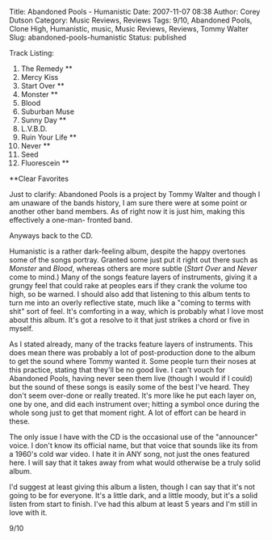 Title: Abandoned Pools - Humanistic
Date: 2007-11-07 08:38
Author: Corey Dutson
Category: Music Reviews, Reviews
Tags: 9/10, Abandoned Pools, Clone High, Humanistic, music, Music Reviews, Reviews, Tommy Walter
Slug: abandoned-pools-humanistic
Status: published

<div class="albumCover">

</div>

<div class="trackListing">

Track Listing:

</div>

1.  The Remedy \*\*
2.  Mercy Kiss
3.  Start Over \*\*
4.  Monster \*\*
5.  Blood
6.  Suburban Muse
7.  Sunny Day \*\*
8.  L.V.B.D.
9.  Ruin Your Life \*\*
10. Never \*\*
11. Seed
12. Fluorescein \*\*

\*\*Clear Favorites

Just to clarify: Abandoned Pools is a project by Tommy Walter and though
I am unaware of the bands history, I am sure there were at some point or
another other band members. As of right now it is just him, making this
effectively a one-man- fronted band.

Anyways back to the CD.

Humanistic is a rather dark-feeling album, despite the happy overtones
some of the songs portray. Granted some just put it right out there such
as *Monster* and *Blood*, whereas others are more subtle (*Start Over*
and *Never* come to mind.) Many of the songs feature layers of
instruments, giving it a grungy feel that could rake at peoples ears if
they crank the volume too high, so be warned. I should also add that
listening to this album tents to turn me into an overly reflective
state, much like a "coming to terms with shit" sort of feel. It's
comforting in a way, which is probably what I love most about this
album. It's got a resolve to it that just strikes a chord or five in
myself.

As I stated already, many of the tracks feature layers of instruments.
This does mean there was probably a lot of post-production done to the
album to get the sound where Tommy wanted it. Some people turn their
noses at this practice, stating that they'll be no good live. I can't
vouch for Abandoned Pools, having never seen them live (though I would
if I could) but the sound of these songs is easily some of the best I've
heard. They don't seem over-done or really treated. It's more like he
put each layer on, one by one, and did each instrument over; hitting a
symbol once during the whole song just to get that moment right. A lot
of effort can be heard in these.

The only issue I have with the CD is the occasional use of the
"announcer" voice. I don't know its official name, but that voice that
sounds like its from a 1960's cold war video. I hate it in ANY song, not
just the ones featured here. I will say that it takes away from what
would otherwise be a truly solid album.

I'd suggest at least giving this album a listen, though I can say that
it's not going to be for everyone. It's a little dark, and a little
moody, but it's a solid listen from start to finish. I've had this album
at least 5 years and I'm still in love with it.

9/10
